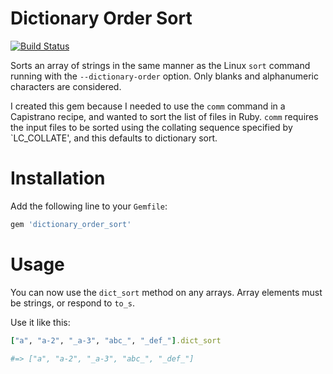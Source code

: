 # Dictionary Order Sort

[![Build Status](https://secure.travis-ci.org/ndbroadbent/dictionary_order_sort.png)](http://travis-ci.org/ndbroadbent/dictionary_order_sort)

Sorts an array of strings in the same manner as the Linux `sort` command running with the `--dictionary-order` option. Only blanks and alphanumeric characters are considered.

I created this gem because I needed to use the `comm` command in a Capistrano recipe, and wanted to sort the list of files in Ruby. `comm` requires the input files to be sorted using the collating sequence specified by `LC_COLLATE', and this defaults to dictionary sort.

# Installation

Add the following line to your `Gemfile`:

```ruby
gem 'dictionary_order_sort'
```

# Usage

You can now use the `dict_sort` method on any arrays. Array elements must be strings, or respond to `to_s`.

Use it like this:

```ruby
["a", "a-2", "_a-3", "abc_", "_def_"].dict_sort

#=> ["a", "a-2", "_a-3", "abc_", "_def_"]
```
